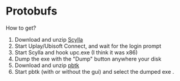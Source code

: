 # Protobufs

How to get?

1. Download and unzip [Scylla](https://github.com/x64dbg/Scylla)
2. Start Uplay/Ubisoft Connect, and wait for the login prompt
3. Start Scylla and hook upc.exe (I think it was x86)
4. Dump the exe with the "Dump" button anywhere your disk
5. Download and unzip [pbtk](https://github.com/marin-m/pbtk)
6. Start pbtk (with or without the gui) and select the dumped exe
.

